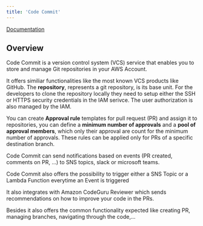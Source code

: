 ```yaml
---
title: 'Code Commit'
---
```


[Documentation](https://docs.aws.amazon.com/codecommit/index.html)

## Overview

Code Commit is a version control system (VCS) service  that enables you to store and manage Git repositories in your AWS Account.

It offers similiar functionalities like the most known VCS products like GitHub. The **repository**, represents a git repository, is its base unit. For the developers to clone the repository locally they need to setup either the SSH or HTTPS security credentials in the IAM serivce. The user authorization is also managed by the IAM.

You can create **Approval rule** templates for pull request (PR) and assign it to repositories, you can define a **minimum number of approvals** and a **pool of approval members**, which only their approval are count for the minimum number of approvals. These rules can be applied only for PRs of a specific destination branch.

Code Commit can send notifications based on events (PR created, comments on PR, ...) to SNS topics, slack or microsoft teams.

Code Commit also offers the possibility to trigger either a SNS Topic or a Lambda Function everytime an Event is triggered 

It also integrates with Amazon CodeGuru Reviewer which sends recommendations on how to improve your code in the PRs.

Besides it also offers the common functionality expected like creating PR, managing branches, navigating through the code,...
